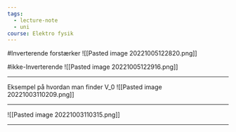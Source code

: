 ```yaml
---
tags:
  - lecture-note
  - uni
course: Elektro fysik
---
```

#Inverterende forstærker
![[Pasted image 20221005122820.png]]

#ikke-Inverterende
![[Pasted image 20221005122916.png]]

***

Eksempel på hvordan man finder V_0
![[Pasted image 20221003110209.png]]
***

![[Pasted image 20221003110315.png]]

***

